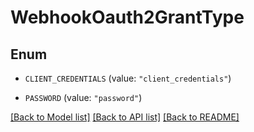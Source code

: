 # WebhookOauth2GrantType

## Enum


* `CLIENT_CREDENTIALS` (value: `"client_credentials"`)

* `PASSWORD` (value: `"password"`)


[[Back to Model list]](../README.md#documentation-for-models) [[Back to API list]](../README.md#documentation-for-api-endpoints) [[Back to README]](../README.md)


